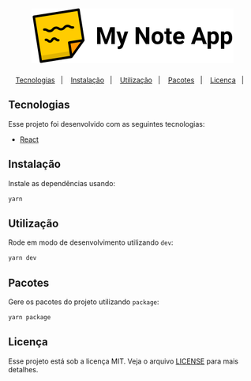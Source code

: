 <h1 align="center">
    <img alt="My Note App" title="My Note App" src=".github/logo.svg" />
</h1>

<p align="center">
  <a href="#tecnologias">Tecnologias</a>&nbsp;&nbsp;&nbsp;|&nbsp;&nbsp;&nbsp;
  <a href="#instalação">Instalação</a>&nbsp;&nbsp;&nbsp;|&nbsp;&nbsp;&nbsp;
  <a href="#utilização">Utilização</a>&nbsp;&nbsp;&nbsp;|&nbsp;&nbsp;&nbsp;
  <a href="#pacotes">Pacotes</a>&nbsp;&nbsp;&nbsp;|&nbsp;&nbsp;&nbsp;
  <a href="#licença">Licença</a>&nbsp;&nbsp;&nbsp;|&nbsp;&nbsp;&nbsp;

</p>

## Tecnologias

Esse projeto foi desenvolvido com as seguintes tecnologias:

- [React](https://reactjs.org)

## Instalação
Instale as dependências usando:

```bash
yarn
```

## Utilização
Rode em modo de desenvolvimento utilizando `dev`:

```bash
yarn dev
```

## Pacotes
Gere os pacotes do projeto utilizando `package`:

```bash
yarn package
```

## Licença

Esse projeto está sob a licença MIT. Veja o arquivo [LICENSE](LICENSE.md) para mais detalhes.
